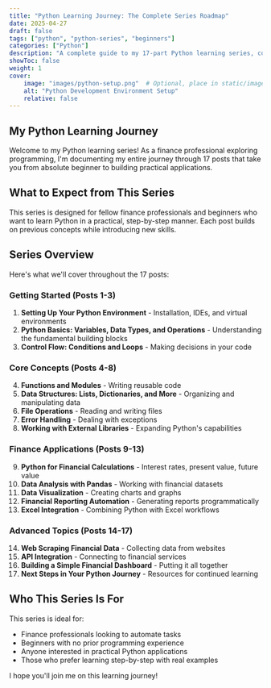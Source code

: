 ```yaml
---
title: "Python Learning Journey: The Complete Series Roadmap"
date: 2025-04-27
draft: false
tags: ["python", "python-series", "beginners"]
categories: ["Python"]
description: "A complete guide to my 17-part Python learning series, covering everything from installation to advanced topics."
showToc: false
weight: 1
cover:
    image: "images/python-setup.png"  # Optional, place in static/images/
    alt: "Python Development Environment Setup"
    relative: false
---
```


## My Python Learning Journey

Welcome to my Python learning series! As a finance professional exploring programming, I'm documenting my entire journey through 17 posts that take you from absolute beginner to building practical applications.

## What to Expect from This Series

This series is designed for fellow finance professionals and beginners who want to learn Python in a practical, step-by-step manner. Each post builds on previous concepts while introducing new skills.

## Series Overview

Here's what we'll cover throughout the 17 posts:

### Getting Started (Posts 1-3)
1. **Setting Up Your Python Environment** - Installation, IDEs, and virtual environments
2. **Python Basics: Variables, Data Types, and Operations** - Understanding the fundamental building blocks
3. **Control Flow: Conditions and Loops** - Making decisions in your code

### Core Concepts (Posts 4-8)
4. **Functions and Modules** - Writing reusable code
5. **Data Structures: Lists, Dictionaries, and More** - Organizing and manipulating data
6. **File Operations** - Reading and writing files
7. **Error Handling** - Dealing with exceptions
8. **Working with External Libraries** - Expanding Python's capabilities

### Finance Applications (Posts 9-13)
9. **Python for Financial Calculations** - Interest rates, present value, future value
10. **Data Analysis with Pandas** - Working with financial datasets
11. **Data Visualization** - Creating charts and graphs
12. **Financial Reporting Automation** - Generating reports programmatically
13. **Excel Integration** - Combining Python with Excel workflows

### Advanced Topics (Posts 14-17)
14. **Web Scraping Financial Data** - Collecting data from websites
15. **API Integration** - Connecting to financial services
16. **Building a Simple Financial Dashboard** - Putting it all together
17. **Next Steps in Your Python Journey** - Resources for continued learning

## Who This Series Is For

This series is ideal for:
- Finance professionals looking to automate tasks
- Beginners with no prior programming experience
- Anyone interested in practical Python applications
- Those who prefer learning step-by-step with real examples

I hope you'll join me on this learning journey!